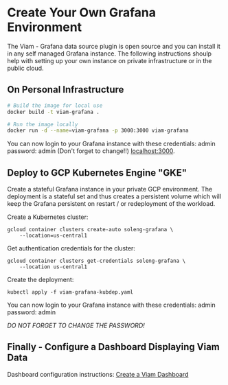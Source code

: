 # Create Your Own Grafana Environment

The Viam - Grafana data source plugin is open source and you can install it in any self managed Grafana instance.
The following instructions shoulp help with setting up your own instance on private infrastructure or in the public cloud.

## On Personal Infrastructure

```bash
# Build the image for local use
docker build -t viam-grafana .

# Run the image locally
docker run -d --name=viam-grafana -p 3000:3000 viam-grafana
```

You can now login to your Grafana instance with these credentials: admin password: admin (Don't forget to change!!) [localhost:3000](http://localhost:3000).

## Deploy to GCP Kubernetes Engine "GKE"

Create a stateful Grafana instance in your private GCP environment.
The deployment is a stateful set and thus creates a persistent volume which will keep the Grafana persistent on restart / or redeployment of the workload.

Create a Kubernetes cluster:

```
gcloud container clusters create-auto soleng-grafana \                                                        
    --location=us-central1
```

Get authentication credentials for the cluster:

```
gcloud container clusters get-credentials soleng-grafana \
    --location us-central1
```

Create the deployment:

```
kubectl apply -f viam-grafana-kubdep.yaml
```

You can now login to your Grafana instance with these credentials: admin password: admin

*DO NOT FORGET TO CHANGE THE PASSWORD!*


## Finally - Configure a Dashboard Displaying Viam Data

Dashboard configuration instructions: [Create a Viam Dashboard](configure-dashboard.md)


